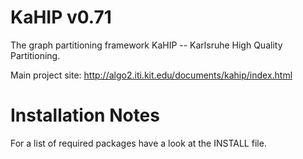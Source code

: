 KaHIP v0.71
=====

The graph partitioning framework KaHIP -- Karlsruhe High Quality Partitioning.

Main project site:
http://algo2.iti.kit.edu/documents/kahip/index.html

Installation Notes
=====

For a list of required packages have a look at the INSTALL file.

